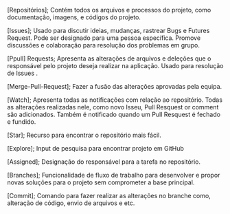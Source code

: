 
[Repositórios]; Contém todos os arquivos e processos do projeto, como documentação, imagens, e códigos do projeto.

[Issues]; Usado para discutir ideias, mudanças, rastrear Bugs e Futures Request. Pode ser designado para uma pessoa específica. Promove discussões e colaboração para resolução dos problemas em grupo.

[Ppull] Requests; Apresenta as alterações de arquivos e deleções que o responsável pelo projeto deseja realizar na aplicação. Usado para resolução de Issues .

[Merge-Pull-Request];  Fazer a fusão das alterações aprovadas pela equipa.

[Watch]; Apresenta todas as notificações com relação ao repositório. Todas as alterações realizadas nele, como novo Isseu, Pull Resquest or comment são adicionados. Também é notificado quando um Pull Resquest é fechado e fundido.

[Star]; Recurso para encontrar o repositório mais fácil.

[Explore];  Input de pesquisa para encontrar projeto em GitHub
 
[Assigned]; Designação do responsável para a tarefa no repositório.
 
[Branches]; Funcionalidade de fluxo de trabalho para desenvolver e propor novas soluções para o projeto sem comprometer a base principal.
 
[Commit]; Comando para fazer realizar as alterações no branche como, alteração de código, envio de arquivos e etc.

<!-- git init  //Inicia Local Git Repositorio caso exista ou criar novo repositório local em branco.

git add . //Adiciona todos os ficheiros ao Index

git add NomeFicheiro //Adiciona um ficheiro específico ao Index

git status //Verifica o estado da Working Tree - se os ficheiros foram adicionados ao Index       ou não e se estão preparados para o commit

git commit //Commit mudanças no Index

git commit -m ‘comentario’  //No meu caso existe um passo intermédio e com este command adicionando um comentário descrevendo o commit evito esse passo intermédio

git push //Push/Envia todos os commits para o repositório remoto

git push origin HEAD:NomeBranchRemoto //No meu caso como o nome do meu branch local não é igual ao nome do meu branch remoto este é o command que tenho de usar. Só o command git push para mim não funciona.

git push origin HEAD  //Enviar todos os commits para o repositório remoto caso o nome da branch seja igual ao da branch local.

git pull //Puxar o repositório remoto para o local(ou o oposto) caso haja diferenças/mudanças

git clone RepositorioUrl //Fazer clone do repositório com o url do repositorio que obtemos no github

git --version  //saber informação da versão git que estou a usar

touch index.html  //Cria novo ficheiro. Neste caso cria ficheiro index.html

git branch BranchName //Cria um novo branch no repositório em que nos encontramos com o nome especificado.

git switch BranchName //Mudar de o branch onde estamos para o branch especificado no 
command. git checkout tem o mesmo efeito

git --help  //Verificar commands caso precisemos de ajuda

clear //Limpar a tela Git

git branch  //Verificar todas as branches locais do nosso repositório local

git branch -r  //Verifica todas as branches remotas do nosso repositório remoto

git merge -m ‘comentário’ BranchName //Estando no branch principal este command faz o merge com o branch que especificarmos no command . Aqui mais uma vez, adicionando -m mais o comentário do que estamos a fazer, leva-nos a evitar um passo extra.

git rm FileName  //Remove o ficheiro especificado da nossa Working Tree

git mv FileName //Mover ou alterar nome de um ficheiro ou directório caso desejemos

git restore//Reverter tudo que ainda nao foi commit

 -->